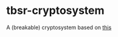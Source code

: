 # tbsr-cryptosystem
A (breakable) cryptosystem based on [this](https://www.reddit.com/r/crypto/comments/7tfkdw/could_you_use_language_as_a_very_strong_way_for/)
